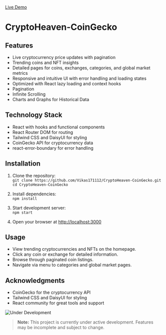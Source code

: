 [Live Demo](https://crypto-heaven-coin-gecko.vercel.app/)



# CryptoHeaven-CoinGecko
## Features
- Live cryptocurrency price updates with pagination
- Trending coins and NFT insights
- Detailed pages for coins, exchanges, categories, and global market metrics
- Responsive and intuitive UI with error handling and loading states
- Optimized with React lazy loading and context hooks
- Pagination
- Infinite Scrolling
- Charts and Graphs for Historical Data


## Technology Stack
- React with hooks and functional components
- React Router DOM for routing
- Tailwind CSS and DaisyUI for styling
- CoinGecko API for cryptocurrency data
- react-error-boundary for error handling
## Installation

1. Clone the repository:  
   `git clone https://github.com/Vikas171112/CryptoHeaven-CoinGecko.git`  
   `cd CryptoHeaven-CoinGecko`

2. Install dependencies:  
   `npm install`

3. Start development server:  
   `npm start`

4. Open your browser at [http://localhost:3000](http://localhost:5173)

## Usage

- View trending cryptocurrencies and NFTs on the homepage.
- Click any coin or exchange for detailed information.
- Browse through paginated coin listings.
- Navigate via menu to categories and global market pages.
## Acknowledgments

- CoinGecko for the cryptocurrency API  
- Tailwind CSS and DaisyUI for styling  
- React community for great tools and support








![Under Development](https://img.shields.io/badge/status-in--development-yellow)

> **Note:** This project is currently under active development. Features may be incomplete and subject to change.
